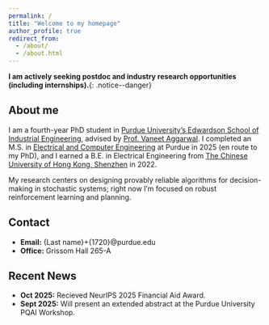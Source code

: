 ```yaml
---
permalink: /
title: "Welcome to my homepage"
author_profile: true
redirect_from: 
  - /about/
  - /about.html
---
```


<!-- 🔴 Callout line (big, red) -->
**I am actively seeking postdoc and industry research opportunities (including internships).**{: .notice--danger}
## About me
I am a fourth-year PhD student in [Purdue University’s Edwardson School of Industrial Engineering](https://engineering.purdue.edu/IE), advised by [Prof. Vaneet Aggarwal](https://web.ics.purdue.edu/~vaneet/). I completed an M.S. in [Electrical and Computer Engineering](https://engineering.purdue.edu/ECE) at Purdue in 2025 (en route to my PhD), and I earned a B.E. in Electrical Engineering from [The Chinese University of Hong Kong, Shenzhen](https://sse.cuhk.edu.cn/en/page/539) in 2022.


My research centers on designing provably reliable algorithms for decision-making in stochastic systems; right now I’m focused on robust reinforcement learning and planning.


## Contact  
- **Email:** {Last name}+{1720}@purdue.edu  
- **Office:** Grissom Hall 265-A


## Recent News
- **Oct 2025:** Recieved NeurIPS 2025 Financial Aid Award.
- **Sept 2025:** Will present an extended abstract at the Purdue University PQAI Workshop.